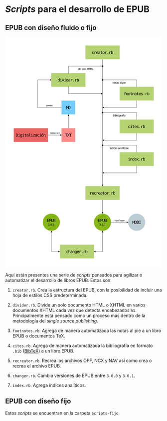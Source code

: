 # *Scripts* para el desarrollo de EPUB

## EPUB con diseño fluido o fijo

![Flujo de trabajo](flujo-de-trabajo.jpg)

Aquí están presentes una serie de *scripts*
pensados para agilizar o automatizar el desarrollo
de libros EPUB. Estos son:

1. `creator.rb`. Crea la estructura del EPUB, con
la posibilidad de incluir una hoja de estilos CSS
predeterminada.

2. `divider.rb`. Divide un solo documento HTML o
XHTML en varios documentos XHTML cada vez que
detecta encabezados `h1`. Principalmente está
pensado como un proceso más dentro de la
metodología del *single source publishing*.

3. `footnotes.rb`. Agrega de manera automatizada
las notas al pie a un libro EPUB o documentos
TeX.

4. `cites.rb`. Agrega de manera automatizada la
bibliografía en formato `.bib`
([BibTeX](http://www.bibtex.org/)) a un libro
EPUB.

5. `recreator.rb`. Recrea los archivos OPF, NCX y
NAV así como crea o recrea el archivo EPUB.

6. `changer.rb`. Cambia versiones de EPUB entre
`3.0.0` y `3.0.1`.

7. `index.rb`. Agrega índices analíticos.

## EPUB con diseño fijo

Estos *scripts* se encuentran en la carpeta
`Scripts-fijo`.
